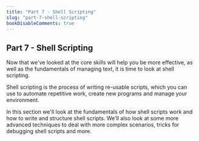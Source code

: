 ```yaml
---
title: "Part 7 - Shell Scripting"
slug: "part-7-shell-scripting"
bookDisableComments: true
---
```


## Part 7 - Shell Scripting

Now that we've looked at the core skills will help you be more effective, as well as the fundamentals of managing text, it is time to look at shell scripting.

Shell scripting is the process of writing re-usable scripts, which you can use to automate repetitive work, create new programs and manage your environment.

In this section we'll look at the fundamentals of how shell scripts work and how to write and structure shell scripts. We'll also look at some more advanced techniques to deal with more complex scenarios, tricks for debugging shell scripts and more.
